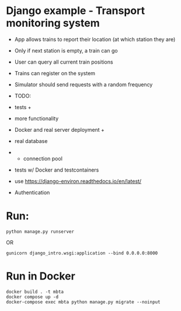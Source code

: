 # Django example - Transport monitoring system
* App allows trains to report their location (at which station they are)
* Only if next station is empty, a train can go
* User can query all current train positions
* Trains can register on the system
* Simulator should send requests with a random frequency

* TODO:
* tests +
* more functionality
* Docker and real server deployment +
* real database
* * connection pool  
* tests w/ Docker and testcontainers
* use https://django-environ.readthedocs.io/en/latest/
* Authentication

# Run:
```python manage.py runserver```

OR

```gunicorn django_intro.wsgi:application --bind 0.0.0.0:8000```

# Run in Docker
```
docker build . -t mbta
docker compose up -d 
docker-compose exec mbta python manage.py migrate --noinput
```
